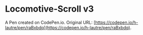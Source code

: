 # Locomotive-Scroll v3

A Pen created on CodePen.io. Original URL: [https://codepen.io/h-lautre/pen/raBxbdq](https://codepen.io/h-lautre/pen/raBxbdq).

